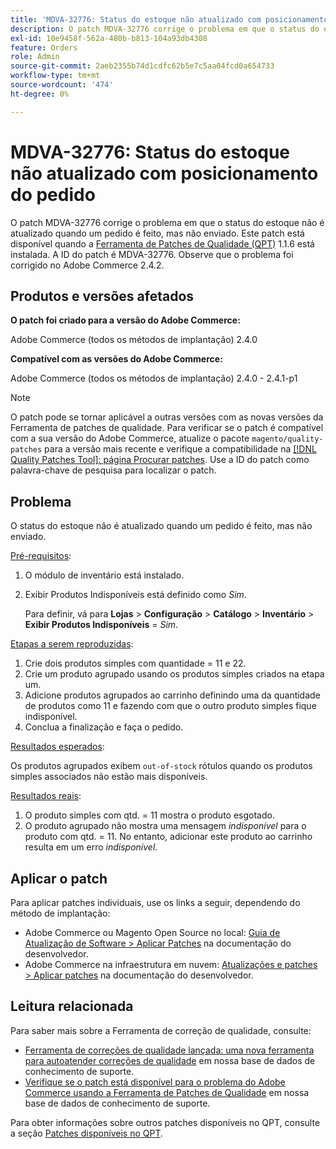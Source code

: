 ```yaml
---
title: 'MDVA-32776: Status do estoque não atualizado com posicionamento do pedido'
description: O patch MDVA-32776 corrige o problema em que o status do estoque não é atualizado quando um pedido é feito, mas não enviado. Este patch está disponível quando a [Ferramenta de correções de qualidade (QPT)](https://experienceleague.adobe.com/en/docs/commerce-operations/upgrade-guide/patches/overview) 1.1.6 está instalada. A ID do patch é MDVA-32776. Observe que o problema foi corrigido no Adobe Commerce 2.4.2.
exl-id: 10e9458f-562a-480b-b813-104a93db4308
feature: Orders
role: Admin
source-git-commit: 2aeb2355b74d1cdfc62b5e7c5aa04fcd0a654733
workflow-type: tm+mt
source-wordcount: '474'
ht-degree: 0%

---
```


# MDVA-32776: Status do estoque não atualizado com posicionamento do pedido

O patch MDVA-32776 corrige o problema em que o status do estoque não é atualizado quando um pedido é feito, mas não enviado. Este patch está disponível quando a [Ferramenta de Patches de Qualidade (QPT)](https://experienceleague.adobe.com/en/docs/commerce-operations/upgrade-guide/patches/overview) 1.1.6 está instalada. A ID do patch é MDVA-32776. Observe que o problema foi corrigido no Adobe Commerce 2.4.2.

## Produtos e versões afetados

**O patch foi criado para a versão do Adobe Commerce:**

Adobe Commerce (todos os métodos de implantação) 2.4.0

**Compatível com as versões do Adobe Commerce:**

Adobe Commerce (todos os métodos de implantação) 2.4.0 - 2.4.1-p1

>[!NOTE]
>
>O patch pode se tornar aplicável a outras versões com as novas versões da Ferramenta de patches de qualidade. Para verificar se o patch é compatível com a sua versão do Adobe Commerce, atualize o pacote `magento/quality-patches` para a versão mais recente e verifique a compatibilidade na [[!DNL Quality Patches Tool]: página Procurar patches](https://experienceleague.adobe.com/tools/commerce-quality-patches/index.html). Use a ID do patch como palavra-chave de pesquisa para localizar o patch.

## Problema

O status do estoque não é atualizado quando um pedido é feito, mas não enviado.

<u>Pré-requisitos</u>:

1. O módulo de inventário está instalado.
1. Exibir Produtos Indisponíveis está definido como *Sim*.

   Para definir, vá para **Lojas** > **Configuração** > **Catálogo** > **Inventário** > **Exibir Produtos Indisponíveis** = *Sim*.

<u>Etapas a serem reproduzidas</u>:

1. Crie dois produtos simples com quantidade = 11 e 22.
1. Crie um produto agrupado usando os produtos simples criados na etapa um.
1. Adicione produtos agrupados ao carrinho definindo uma da quantidade de produtos como 11 e fazendo com que o outro produto simples fique indisponível.
1. Conclua a finalização e faça o pedido.

<u>Resultados esperados</u>:

Os produtos agrupados exibem `out-of-stock` rótulos quando os produtos simples associados não estão mais disponíveis.

<u>Resultados reais</u>:

1. O produto simples com qtd. = 11 mostra o produto esgotado.
1. O produto agrupado não mostra uma mensagem *indisponível* para o produto com qtd. = 11. No entanto, adicionar este produto ao carrinho resulta em um erro *indisponível*.

## Aplicar o patch

Para aplicar patches individuais, use os links a seguir, dependendo do método de implantação:

* Adobe Commerce ou Magento Open Source no local: [Guia de Atualização de Software > Aplicar Patches](https://experienceleague.adobe.com/en/docs/commerce-operations/tools/quality-patches-tool/usage) na documentação do desenvolvedor.
* Adobe Commerce na infraestrutura em nuvem: [Atualizações e patches > Aplicar patches](https://experienceleague.adobe.com/en/docs/commerce-cloud-service/user-guide/develop/upgrade/apply-patches) na documentação do desenvolvedor.

## Leitura relacionada

Para saber mais sobre a Ferramenta de correção de qualidade, consulte:

* [Ferramenta de correções de qualidade lançada: uma nova ferramenta para autoatender correções de qualidade](/help/announcements/adobe-commerce-announcements/magento-quality-patches-released-new-tool-to-self-serve-quality-patches.md) em nossa base de dados de conhecimento de suporte.
* [Verifique se o patch está disponível para o problema do Adobe Commerce usando a Ferramenta de Patches de Qualidade](/help/support-tools/patches-available-in-qpt-tool/check-patch-for-magento-issue-with-magento-quality-patches.md) em nossa base de dados de conhecimento de suporte.

Para obter informações sobre outros patches disponíveis no QPT, consulte a seção [Patches disponíveis no QPT](https://support.magento.com/hc/en-us/sections/360010506631-Patches-available-in-QPT-tool-).
